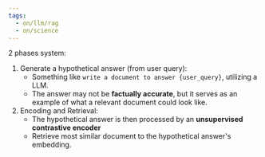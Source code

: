 ```yaml
---
tags:
  - on/llm/rag
  - on/science
---
```

2 phases system:
1. Generate a hypothetical answer (from user query):
	- Something like `write a document to answer {user_query}`, utilizing a LLM.
	- The answer may not be **factually accurate**, but it serves as an example of what a relevant document could look like.
2. Encoding and Retrieval:
	- The hypothetical answer is then processed by an **unsupervised contrastive encoder**
	- Retrieve most similar document to the hypothetical answer's embedding.